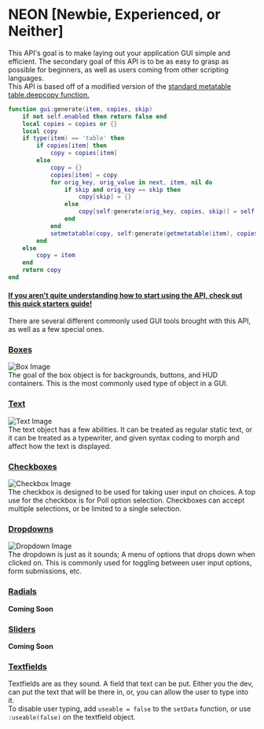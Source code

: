 # NEON [Newbie, Experienced, or Neither]
This API's goal is to make laying out your application GUI simple and efficient. The secondary goal of this API 
is to be as easy to grasp as possible for beginners, as well as users coming from other scripting languages. <br>
This API is based off of a modified version of the [standard metatable table.deepcopy function.](http://lua-users.org/wiki/CopyTable)
```lua
function gui:generate(item, copies, skip)
	if not self.enabled then return false end
	local copies = copies or {}
    local copy
    if type(item) == 'table' then
        if copies[item] then
            copy = copies[item]
        else
            copy = {}
            copies[item] = copy
            for orig_key, orig_value in next, item, nil do
				if skip and orig_key == skip then
					copy[skip] = {}
				else
					copy[self:generate(orig_key, copies, skip)] = self:generate(orig_value, copies, skip)
				end
            end
            setmetatable(copy, self:generate(getmetatable(item), copies, skip))
        end
    else
        copy = item
    end
    return copy
end
```
#### [If you aren't quite understanding how to start using the API, check out this quick starters guide!](https://github.com/czgaming94/neon/blob/main/docs/examples/MainMenu.md)
There are several different commonly used GUI tools brought with this API, as well as a few special ones.
### [Boxes](https://github.com/czgaming94/neon/blob/main/docs/Box.md)
![Box Image](https://github.com/czgaming94/neon/blob/main/docs/examples/box.png)<br>
The goal of the box object is for backgrounds, buttons, and HUD containers. This is the most commonly used type of object in a GUI.
### [Text](https://github.com/czgaming94/neon/blob/main/docs/Text.md)
![Text Image](https://github.com/czgaming94/neon/blob/main/docs/examples/text.png)<br>
The text object has a few abilities. It can be treated as regular static text, or it can be treated as a typewriter, 
and given syntax coding to morph and affect how the text is displayed.
### [Checkboxes](https://github.com/czgaming94/neon/blob/main/docs/Checkbox.md)
![Checkbox Image](https://github.com/czgaming94/neon/blob/main/docs/examples/checkbox.png)<br>
The checkbox is designed to be used for taking user input on choices. A top use for the checkbox is for Poll option selection. 
Checkboxes can accept multiple selections, or be limited to a single selection.
### [Dropdowns](https://github.com/czgaming94/neon/blob/main/docs/Dropdown.md)
![Dropdown Image](https://github.com/czgaming94/neon/blob/main/docs/examples/dropdown.png)<br>
The dropdown is just as it sounds; A menu of options that drops down when clicked on. This is commonly used for toggling between user input options, form submissions, etc.
### [Radials](https://github.com/czgaming94/neon/blob/main/docs/Radial.md)
__Coming Soon__
### [Sliders](https://github.com/czgaming94/neon/blob/main/docs/Slider.md)
__Coming Soon__
### [Textfields](https://github.com/czgaming94/neon/blob/main/docs/Textfield.md)
Textfields are as they sound. A field that text can be put. Either you the dev, can put the text that will be there in, or, you can allow the user to type into it.<br>
To disable user typing, add `useable = false` to the `setData` function, or use `:useable(false)` on the textfield object.
